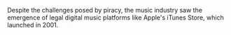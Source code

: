 Despite the challenges posed by piracy, the music industry saw the emergence of legal digital music platforms like Apple's iTunes Store, which launched in 2001.
